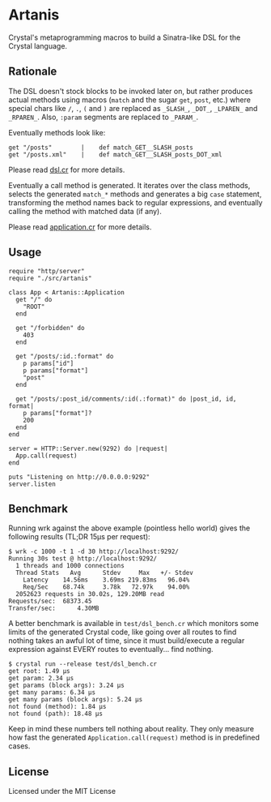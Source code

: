 # Artanis

Crystal's metaprogramming macros to build a Sinatra-like DSL for the Crystal
language.

## Rationale

The DSL doesn't stock blocks to be invoked later on, but rather produces actual
methods using macros (`match` and the sugar `get`, `post`, etc.) where special
chars like `/`, `.`, `(` and `)` are replaced as `_SLASH_`, `_DOT_`, `_LPAREN_`
and `_RPAREN_`. Also, `:param` segments are replaced to `_PARAM_`.

Eventually methods look like:

    get "/posts"        |    def match_GET__SLASH_posts
    get "/posts.xml"    |    def match_GET__SLASH_posts_DOT_xml

Please read [dsl.cr](https://github.com/ysbaddaden/artanis/tree/master/src/dsl.cr)
for more details.

Eventually a call method is generated. It iterates over the class methods,
selects the generated `match_*` methods and generates a big `case` statement,
transforming the method names back to regular expressions, and eventually
calling the method with matched data (if any).

Please read [application.cr](https://github.com/ysbaddaden/artanis/tree/master/src/application.cr)
for more details.

## Usage

```crystal
require "http/server"
require "./src/artanis"

class App < Artanis::Application
  get "/" do
    "ROOT"
  end

  get "/forbidden" do
    403
  end

  get "/posts/:id.:format" do
    p params["id"]
    p params["format"]
    "post"
  end

  get "/posts/:post_id/comments/:id(.:format)" do |post_id, id, format|
    p params["format"]?
    200
  end
end

server = HTTP::Server.new(9292) do |request|
  App.call(request)
end

puts "Listening on http://0.0.0.0:9292"
server.listen
```

## Benchmark

Running wrk against the above example (pointless hello world) gives the following
results (TL;DR 15µs per request):

```
$ wrk -c 1000 -t 1 -d 30 http://localhost:9292/
Running 30s test @ http://localhost:9292/
  1 threads and 1000 connections
  Thread Stats   Avg      Stdev     Max   +/- Stdev
    Latency    14.56ms    3.69ms 219.83ms   96.04%
    Req/Sec    68.74k     3.78k   72.97k    94.00%
  2052623 requests in 30.02s, 129.20MB read
Requests/sec:  68373.45
Transfer/sec:      4.30MB
```

A better benchmark is available in `test/dsl_bench.cr` which monitors some
limits of the generated Crystal code, like going over all routes to find nothing
takes an awful lot of time, since it must build/execute a regular expression
against EVERY routes to eventually... find nothing.

```
$ crystal run --release test/dsl_bench.cr
get root: 1.49 µs
get param: 2.34 µs
get params (block args): 3.24 µs
get many params: 6.34 µs
get many params (block args): 5.24 µs
not found (method): 1.84 µs
not found (path): 18.48 µs
```

Keep in mind these numbers tell nothing about reality. They only measure how
fast the generated `Application.call(request)` method is in predefined cases.

## License

Licensed under the MIT License
